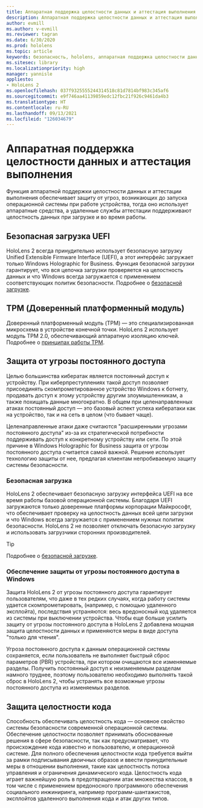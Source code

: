 ```yaml
---
title: Аппаратная поддержка целостности данных и аттестация выполнения
description: Аппаратная поддержка целостности данных и аттестация выполнения
author: evmill
ms.author: v-evmill
ms.reviewer: tagran
ms.date: 6/30/2020
ms.prod: hololens
ms.topic: article
keywords: безопасность, hololens, аппаратная поддержка целостности данных, аттестация выполнения, UEFI, безопасная загрузка UEFI, безопасная загрузка, доверенный платформенный модуль, TPM, защита от угроз, обеспечение защиты от угрозы постоянного доступа в Windows, обеспечение целостности кода, защита кода
ms.sitesec: library
ms.localizationpriority: high
manager: yannisle
appliesto:
- HoloLens 2
ms.openlocfilehash: 037f9325555244314518c81d7814bf983c345af6
ms.sourcegitcommit: e9f746aa41139859edc12fbc21f926c9461da4b3
ms.translationtype: HT
ms.contentlocale: ru-RU
ms.lasthandoff: 09/13/2021
ms.locfileid: "126034679"
---
```

# <a name="hardware-backed-integrity-and-runtime-attestation"></a>Аппаратная поддержка целостности данных и аттестация выполнения

Функция аппаратной поддержки целостности данных и аттестации выполнения обеспечивает защиту от угроз, возникающих до запуска операционной системы при работе устройства, тогда оно использует аппаратные средства, а удаленные службы аттестации поддерживают целостность данных при загрузке и во время работы.

## <a name="uefi-secure-boot"></a>Безопасная загрузка UEFI

HoloLens 2 всегда принудительно использует безопасную загрузку Unified Extensible Firmware Interface (UEFI), а этот интерфейс загружает только Windows Holographic for Business.
Функция безопасной загрузки гарантирует, что вся цепочка загрузки проверяется на целостность данных и что Windows всегда загружается с применением соответствующих политик безопасности. Подробнее о [безопасной загрузке](/windows-hardware/design/device-experiences/oem-secure-boot).

## <a name="tpm"></a>TPM (Доверенный платформенный модуль)

Доверенный платформенный модуль (TPM) — это специализированная микросхема в устройстве конечной точки. HoloLens 2 использует модуль TPM 2.0, обеспечивающий аппаратную изоляцию ключей. Подробнее о [принципах работы TPM](/windows/security/information-protection/tpm/tpm-fundamentals).

## <a name="persistence-access-threat-protection"></a>Защита от угрозы постоянного доступа

Целью большинства кибератак является постоянный доступ к устройству. При киберпреступлениях такой доступ позволяет присоединять скомпрометированное устройство Windows к ботнету, продавать доступ к этому устройству другим злоумышленникам, а также похищать данные многократно. В общем при целенаправленных атаках постоянный доступ — это базовый аспект успеха кибератаки как на устройство, так и на сеть в целом (что бывает чаще).  

Целенаправленные атаки даже считаются "расширенными угрозами постоянного доступа" из-за их стратегической потребности поддерживать доступ к конкретному устройству или сети. По этой причине в Windows Holographic for Business защита от угрозы постоянного доступа считается самой важной. Решение использует технологию защиты от нее, предлагая клиентам непробиваемую защиту системы безопасности.

### <a name="secure-boot"></a>Безопасная загрузка

HoloLens 2 обеспечивает безопасную загрузку интерфейса UEFI на все время работы базовой операционной системы. Благодаря UEFI загружаются только доверенные платформы корпорации Майкрософт, что обеспечивает проверку на целостность данных всей цепи загрузки и что Windows всегда загружается с применением нужных политик безопасности. HoloLens 2 не позволяет отключать безопасную загрузку и использовать загрузчики сторонних производителей.

> [!Tip]
> Подробнее о [безопасной загрузке](/windows-hardware/design/device-experiences/oem-secure-boot).

### <a name="windows-anti-persistence-assurance"></a>Обеспечение защиты от угрозы постоянного доступа в Windows

Защита HoloLens 2 от угрозы постоянного доступа гарантирует пользователям, что даже в тех редких случаях, когда работу системы удается скомпрометировать, (например, с помощью удаленного эксплойта), последствия устраняются: весь вредоносный код удаляется из системы при выключении устройства. Чтобы еще больше усилить защиту от угрозы постоянного доступа в HoloLens 2 добавлена мощная защита целостности данных и применяются меры в виде доступа "только для чтения".

Угроза постоянного доступа к данным операционной системы сохраняется, если пользователь не выполняет быстрый сброс параметров (PBR) устройства, при котором очищаются все изменяемые разделы. Получить постоянный доступ к неизменяемым разделам намного труднее, поэтому пользователю необходимо выполнять такой сброс в HoloLens 2, чтобы устранять все возможные угрозы постоянного доступа из изменяемых разделов.

## <a name="code-integrity-protection"></a>Защита целостности кода

Способность обеспечивать целостность кода — основное свойство системы безопасности современной операционной системы. Обеспечение целостности позволяет принимать обоснованные решения в сфере безопасности, так как предусматривает, что происхождение кода известно и пользователю, и операционной системе. Для полного обеспечения целостности кода требуется выйти за рамки подписывания двоичных образов и ввести принудительные меры в отношении выполнения, такие как целостность потока управления и ограничения динамического кода. Целостность кода играет важнейшую роль в предотвращении атак множества классов, в том числе с применением вредоносного программного обеспечения социального инжиниринга, например программ-шантажистов, эксплойтов удаленного выполнения кода и атак других типов.
